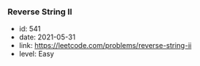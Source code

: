 ### Reverse String II

* id: 541
* date: 2021-05-31
* link: https://leetcode.com/problems/reverse-string-ii
* level: Easy
